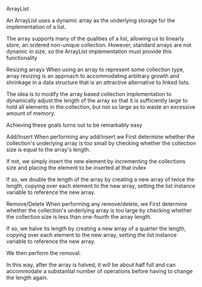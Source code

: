 ArrayList

An ArrayList uses a dynamic array as the underlying storage for the implementation of a list.

The array supports many of the qualities of a list, allowing us to linearly store, an ordered non-unique collection. However, standard arrays are not dynamic in size, so the ArrayList implementation must provide this functionality

Resizing arrays
When using an array to represent some collection type, array resizing is an approach to accommodating arbitrary growth and shrinkage in a data structure that is an attractive alternative to linked lists.

The idea is to modify the array based collection implementation to dynamically adjust the length of the array so that it is sufficiently large to hold all elements in the collection, but not so large as to waste an excessive amount of memory.

Achieving these goals turns out to be remarkably easy

Add/Insert
When performing any add/insert we
First determine whether the collection's underlying array is too small by checking whether the collection size is equal to the array's length.

If not, we simply insert the new element by incrementing the collections size and placing the element to be inserted at that index

If so, we double the length of the array by
  creating a new array of twice the length,
  copying over each element to the new array,
  setting the list instance variable to reference the new array.

Remove/Delete
When performing any remove/delete, we
First determine whether the collection's underlying array is too large by checking whether the collection size is less than one-fourth the array length.

If so, we halve its length by
  creating a new array of a quarter the length,
  copying over each element to the new array,
  setting the list instance variable to reference the new array.

We then perform the removal.

In this way, after the array is halved, it will be about half full and can accommodate a substantial number of operations before having to change the length again.

